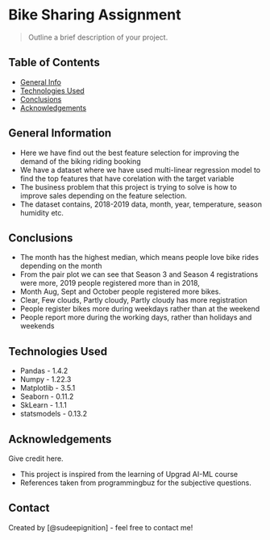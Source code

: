 # Bike Sharing Assignment
> Outline a brief description of your project.


## Table of Contents
* [General Info](#general-information)
* [Technologies Used](#technologies-used)
* [Conclusions](#conclusions)
* [Acknowledgements](#acknowledgements)

## General Information
- Here we have find out the best feature selection for improving the demand of the biking riding booking
- We have a dataset where we have used multi-linear regression model to find the top features that have corelation with the target variable
- The business problem that this project is trying to solve is how to improve sales depending on the feature selection.
- The dataset contains, 2018-2019 data, month, year, temperature, season humidity etc.

## Conclusions
- The month has the highest median, which means people love bike rides depending
on the month
- From the pair plot we can see that Season 3 and Season 4 registrations were more,
2019 people registered more than in 2018,
- Month Aug, Sept and October people registered more bikes.
- Clear, Few clouds, Partly cloudy, Partly cloudy has more registration
- People register bikes more during weekdays rather than at the weekend
- People report more during the working days, rather than holidays and weekends

## Technologies Used
- Pandas - 1.4.2
- Numpy -  1.22.3
- Matplotlib -  3.5.1
- Seaborn - 0.11.2
- SkLearn - 1.1.1
- statsmodels -  0.13.2

## Acknowledgements
Give credit here.
- This project is inspired from the learning of Upgrad AI-ML course
- References taken from programmingbuz for the subjective questions.

## Contact
Created by [@sudeepignition] - feel free to contact me!
